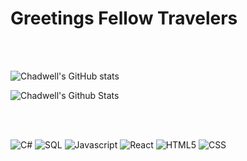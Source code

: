 <p align="center">
<h1>Greetings Fellow Travelers </h1>
</p>
<br/><br/>

![Chadwell's GitHub stats](https://github-readme-stats.vercel.app/api?username=chadwell-clark&theme=monokai&show_icons=true)

![Chadwell's Github Stats](https://github-readme-stats.vercel.app/api/top-langs/?username=chadwell-clark&layout=compact) 

<br/><br/>

<p align="start">

<img src="https://img.shields.io/badge/c%23-006400.svg?style=for-the-badge&logo=c-sharp&logoColor=white" alt="C#" />

<img src="https://img.shields.io/badge/SQL-CC2927?style=for-the-badge&logo=microsoft-sql-server&logoColor=white" alt="SQL" />

<img src="https://img.shields.io/badge/javascript%20-%23323330.svg?&style=for-the-badge&logo=javascript&logoColor=%23F7DF1E" alt="Javascript" />

<img src="https://img.shields.io/badge/React-20232A?style=for-the-badge&logo=react&logoColor=61DAFB" alt="React" />

<img src="https://img.shields.io/badge/html5%20-%23E34F26.svg?&style=for-the-badge&logo=html5&logoColor=white" alt="HTML5"/>

<img src="https://img.shields.io/badge/css3%20-%231572B6.svg?&style=for-the-badge&logo=css3&logoColor=white" alt="CSS"/>

<br/><br/>
